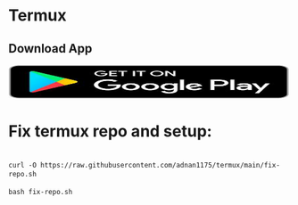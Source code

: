 # Termux 
  
 ## Download App 
   <a href="https://play.google.com/store/apps/details?id=com.termux"><img src="https://raw.githubusercontent.com/adnan1175/termux/main/543398a9017644e99ea1d8d13fcb7788.jpeg" alt="Termux App" width="900" height="60"></a> 
   <br>
# Fix termux repo and setup:
 ```

curl -O https://raw.githubusercontent.com/adnan1175/termux/main/fix-repo.sh

bash fix-repo.sh
 ```
